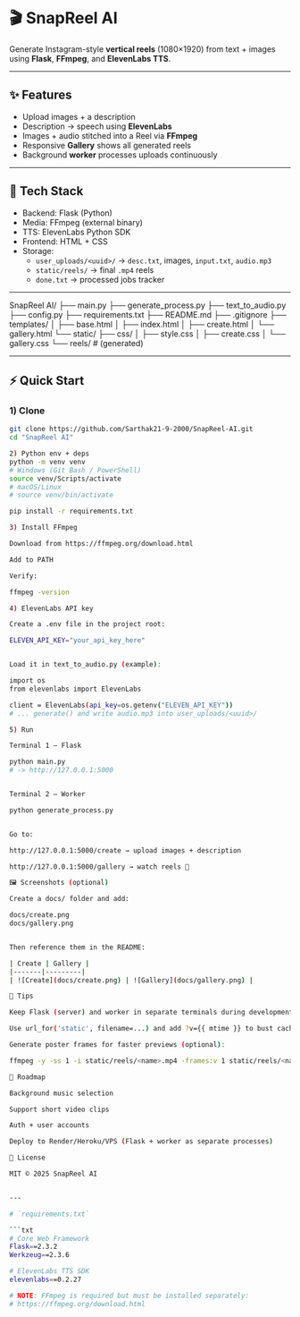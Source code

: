 # 🎬 SnapReel AI

Generate Instagram-style **vertical reels** (1080×1920) from text + images using **Flask**, **FFmpeg**, and **ElevenLabs TTS**.

---

## ✨ Features
- Upload images + a description
- Description → speech using **ElevenLabs**
- Images + audio stitched into a Reel via **FFmpeg**
- Responsive **Gallery** shows all generated reels
- Background **worker** processes uploads continuously

---

## 🧰 Tech Stack
- Backend: Flask (Python)
- Media: FFmpeg (external binary)
- TTS: ElevenLabs Python SDK
- Frontend: HTML + CSS
- Storage:
  - `user_uploads/<uuid>/` → `desc.txt`, images, `input.txt`, `audio.mp3`
  - `static/reels/` → final `.mp4` reels
  - `done.txt` → processed jobs tracker

---
SnapReel AI/
├── main.py
├── generate_process.py
├── text_to_audio.py
├── config.py
├── requirements.txt
├── README.md
├── .gitignore
├── templates/
│ ├── base.html
│ ├── index.html
│ ├── create.html
│ └── gallery.html
└── static/
├── css/
│ ├── style.css
│ ├── create.css
│ └── gallery.css
└── reels/ # (generated)


---

## ⚡ Quick Start

### 1) Clone
```bash
git clone https://github.com/Sarthak21-9-2000/SnapReel-AI.git
cd "SnapReel AI"

2) Python env + deps
python -m venv venv
# Windows (Git Bash / PowerShell)
source venv/Scripts/activate
# macOS/Linux
# source venv/bin/activate

pip install -r requirements.txt

3) Install FFmpeg

Download from https://ffmpeg.org/download.html

Add to PATH

Verify:

ffmpeg -version

4) ElevenLabs API key

Create a .env file in the project root:

ELEVEN_API_KEY="your_api_key_here"


Load it in text_to_audio.py (example):

import os
from elevenlabs import ElevenLabs

client = ElevenLabs(api_key=os.getenv("ELEVEN_API_KEY"))
# ... generate() and write audio.mp3 into user_uploads/<uuid>/

5) Run

Terminal 1 – Flask

python main.py
# -> http://127.0.0.1:5000


Terminal 2 – Worker

python generate_process.py


Go to:

http://127.0.0.1:5000/create → upload images + description

http://127.0.0.1:5000/gallery → watch reels 🎥

🖼️ Screenshots (optional)

Create a docs/ folder and add:

docs/create.png
docs/gallery.png


Then reference them in the README:

| Create | Gallery |
|-------|---------|
| ![Create](docs/create.png) | ![Gallery](docs/gallery.png) |

🧪 Tips

Keep Flask (server) and worker in separate terminals during development.

Use url_for('static', filename=...) and add ?v={{ mtime }} to bust cache on updated MP4s.

Generate poster frames for faster previews (optional):

ffmpeg -y -ss 1 -i static/reels/<name>.mp4 -frames:v 1 static/reels/<name>.jpg

🚀 Roadmap

Background music selection

Support short video clips

Auth + user accounts

Deploy to Render/Heroku/VPS (Flask + worker as separate processes)

📝 License

MIT © 2025 SnapReel AI


---

# `requirements.txt`

```txt
# Core Web Framework
Flask==2.3.2
Werkzeug==2.3.6

# ElevenLabs TTS SDK
elevenlabs==0.2.27

# NOTE: FFmpeg is required but must be installed separately:
# https://ffmpeg.org/download.html

